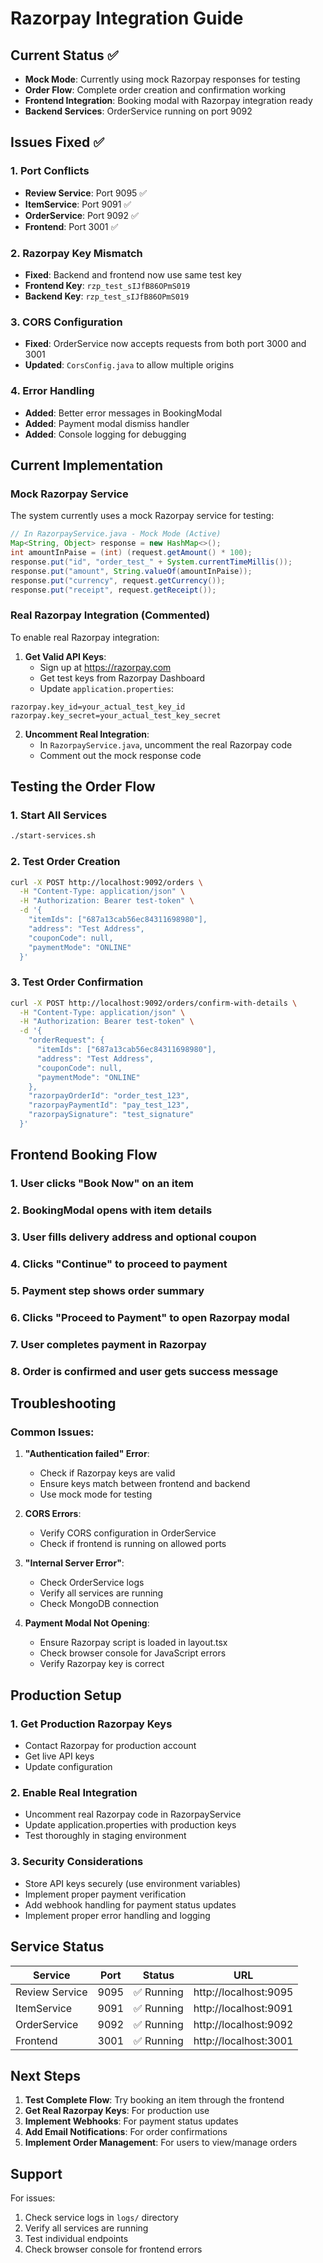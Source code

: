 # Razorpay Integration Guide

## Current Status ✅
- **Mock Mode**: Currently using mock Razorpay responses for testing
- **Order Flow**: Complete order creation and confirmation working
- **Frontend Integration**: Booking modal with Razorpay integration ready
- **Backend Services**: OrderService running on port 9092

## Issues Fixed ✅

### 1. Port Conflicts
- **Review Service**: Port 9095 ✅
- **ItemService**: Port 9091 ✅  
- **OrderService**: Port 9092 ✅
- **Frontend**: Port 3001 ✅

### 2. Razorpay Key Mismatch
- **Fixed**: Backend and frontend now use same test key
- **Frontend Key**: `rzp_test_sIJfB86OPmS019`
- **Backend Key**: `rzp_test_sIJfB86OPmS019`

### 3. CORS Configuration
- **Fixed**: OrderService now accepts requests from both port 3000 and 3001
- **Updated**: `CorsConfig.java` to allow multiple origins

### 4. Error Handling
- **Added**: Better error messages in BookingModal
- **Added**: Payment modal dismiss handler
- **Added**: Console logging for debugging

## Current Implementation

### Mock Razorpay Service
The system currently uses a mock Razorpay service for testing:

```java
// In RazorpayService.java - Mock Mode (Active)
Map<String, Object> response = new HashMap<>();
int amountInPaise = (int) (request.getAmount() * 100);
response.put("id", "order_test_" + System.currentTimeMillis());
response.put("amount", String.valueOf(amountInPaise));
response.put("currency", request.getCurrency());
response.put("receipt", request.getReceipt());
```

### Real Razorpay Integration (Commented)
To enable real Razorpay integration:

1. **Get Valid API Keys**:
   - Sign up at https://razorpay.com
   - Get test keys from Razorpay Dashboard
   - Update `application.properties`:

```properties
razorpay.key_id=your_actual_test_key_id
razorpay.key_secret=your_actual_test_key_secret
```

2. **Uncomment Real Integration**:
   - In `RazorpayService.java`, uncomment the real Razorpay code
   - Comment out the mock response code

## Testing the Order Flow

### 1. Start All Services
```bash
./start-services.sh
```

### 2. Test Order Creation
```bash
curl -X POST http://localhost:9092/orders \
  -H "Content-Type: application/json" \
  -H "Authorization: Bearer test-token" \
  -d '{
    "itemIds": ["687a13cab56ec84311698980"],
    "address": "Test Address",
    "couponCode": null,
    "paymentMode": "ONLINE"
  }'
```

### 3. Test Order Confirmation
```bash
curl -X POST http://localhost:9092/orders/confirm-with-details \
  -H "Content-Type: application/json" \
  -H "Authorization: Bearer test-token" \
  -d '{
    "orderRequest": {
      "itemIds": ["687a13cab56ec84311698980"],
      "address": "Test Address",
      "couponCode": null,
      "paymentMode": "ONLINE"
    },
    "razorpayOrderId": "order_test_123",
    "razorpayPaymentId": "pay_test_123",
    "razorpaySignature": "test_signature"
  }'
```

## Frontend Booking Flow

### 1. User clicks "Book Now" on an item
### 2. BookingModal opens with item details
### 3. User fills delivery address and optional coupon
### 4. Clicks "Continue" to proceed to payment
### 5. Payment step shows order summary
### 6. Clicks "Proceed to Payment" to open Razorpay modal
### 7. User completes payment in Razorpay
### 8. Order is confirmed and user gets success message

## Troubleshooting

### Common Issues:

1. **"Authentication failed" Error**:
   - Check if Razorpay keys are valid
   - Ensure keys match between frontend and backend
   - Use mock mode for testing

2. **CORS Errors**:
   - Verify CORS configuration in OrderService
   - Check if frontend is running on allowed ports

3. **"Internal Server Error"**:
   - Check OrderService logs
   - Verify all services are running
   - Check MongoDB connection

4. **Payment Modal Not Opening**:
   - Ensure Razorpay script is loaded in layout.tsx
   - Check browser console for JavaScript errors
   - Verify Razorpay key is correct

## Production Setup

### 1. Get Production Razorpay Keys
- Contact Razorpay for production account
- Get live API keys
- Update configuration

### 2. Enable Real Integration
- Uncomment real Razorpay code in RazorpayService
- Update application.properties with production keys
- Test thoroughly in staging environment

### 3. Security Considerations
- Store API keys securely (use environment variables)
- Implement proper payment verification
- Add webhook handling for payment status updates
- Implement proper error handling and logging

## Service Status

| Service | Port | Status | URL |
|---------|------|--------|-----|
| Review Service | 9095 | ✅ Running | http://localhost:9095 |
| ItemService | 9091 | ✅ Running | http://localhost:9091 |
| OrderService | 9092 | ✅ Running | http://localhost:9092 |
| Frontend | 3001 | ✅ Running | http://localhost:3001 |

## Next Steps

1. **Test Complete Flow**: Try booking an item through the frontend
2. **Get Real Razorpay Keys**: For production use
3. **Implement Webhooks**: For payment status updates
4. **Add Email Notifications**: For order confirmations
5. **Implement Order Management**: For users to view/manage orders

## Support

For issues:
1. Check service logs in `logs/` directory
2. Verify all services are running
3. Test individual endpoints
4. Check browser console for frontend errors 